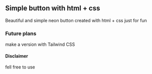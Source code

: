 ## Simple button with html + css

Beautiful and simple neon button
created with html + css just for fun

### Future plans

make a version with Tailwind CSS

#### Disclaimer

fell free to use
